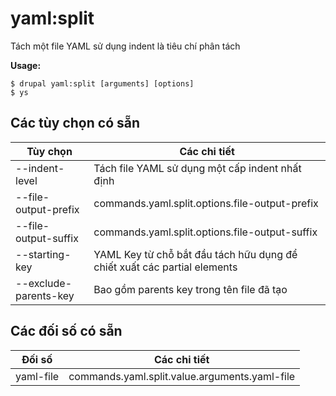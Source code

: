 # yaml:split
Tách một file YAML sử dụng indent là tiêu chí phân tách

**Usage:**
```
$ drupal yaml:split [arguments] [options] 
$ ys  
```

## Các tùy chọn có sẵn
Tùy chọn | Các chi tiết
-------|-------------
--indent-level | Tách file YAML sử dụng một cấp indent nhất định
--file-output-prefix | commands.yaml.split.options.file-output-prefix
--file-output-suffix | commands.yaml.split.options.file-output-suffix
--starting-key | YAML Key từ chỗ bắt đầu tách hữu dụng để chiết xuất các partial elements
--exclude-parents-key | Bao gồm parents key trong tên file đã tạo

## Các đối số có sẵn
Đối số | Các chi tiết
---------|-------------
yaml-file | commands.yaml.split.value.arguments.yaml-file
